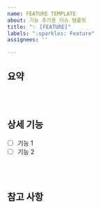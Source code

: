 ```yaml
---
name: FEATURE TEMPLATE
about: 기능 추가용 이슈 템플릿
title: "✨ [FEATURE]"
labels: ":sparkles: Feature"
assignees: ''

---
```


## 요약

<br><br>

## 상세 기능
- [ ] 기능 1
- [ ] 기능 2

<br><br>

## 참고 사항

<br><br>
